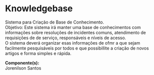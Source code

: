 ﻿Knowledgebase
=============

Sistema para Criação de Base de Conhecimento.<br>
Objetivo: Este sistema irá manter uma base de conhecimentos com informações sobre resoluções de incidentes comuns, atendimento de requisições de de serviço, responsáveis e níveis de acesso.<br>
O sistema deverá organizar esas informações de ofmr a que sejam facilmente pesquisáveis por todos e que possibillite a criação de novos artigos e forma simples e rápida.

<b>Componente(s):</b><br>Jorenilson Santos